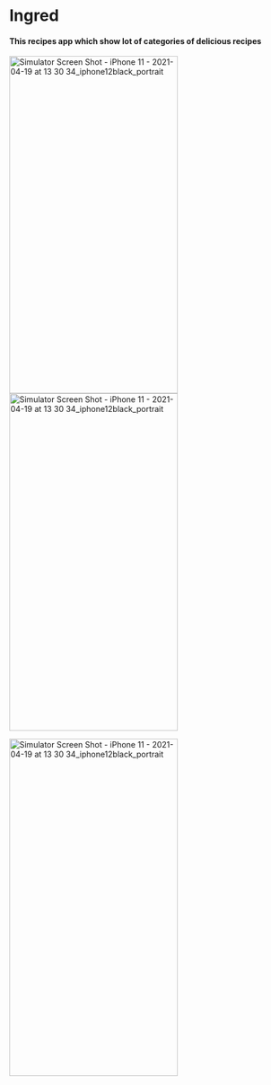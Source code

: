 # Ingred
#### This recipes app which show lot of categories of delicious recipes

<img src="https://user-images.githubusercontent.com/69890404/115248422-f61fae80-a127-11eb-9a6f-3222775a1657.png" alt="Simulator Screen Shot - iPhone 11 - 2021-04-19 at 13 30 34_iphone12black_portrait" width="300" height="600" />        <img src="https://user-images.githubusercontent.com/69890404/115245835-a04a0700-a125-11eb-95c5-6e8de65fd8f5.png" alt="Simulator Screen Shot - iPhone 11 - 2021-04-19 at 13 30 34_iphone12black_portrait" width="300" height="600" />  

<img src="https://user-images.githubusercontent.com/69890404/115249008-80681280-a128-11eb-894d-f171a0858b87.png" alt="Simulator Screen Shot - iPhone 11 - 2021-04-19 at 13 30 34_iphone12black_portrait" width="300" height="600" /> 







